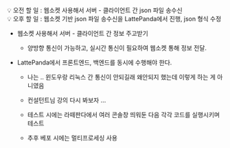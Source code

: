 <aside>
💡 오전 할 일 : 웹소켓 사용해서 서버 - 클라이언트 간 json 파일 송수신
</aside>

<aside>
💡 오후 할 일 : 웹소켓 기반 json 파일 송수신을 LattePanda에서 진행, json 형식 수정

</aside>

- 웹소켓 사용해서 서버 - 클라이언트 간 정보 주고받기

    - 양방향 통신이 가능하고, 실시간 통신이 필요하여 웹소켓 통해 정보 전달.

- LattePanda에서 프론트엔드, 백엔드를 동시에 수행해야 한다. 

    - 나는 .. 윈도우랑 리눅스 간 통신이 안되길래 왜안되지 했는데 이렇게 하는 게 아니였음

    - 컨설턴트님 강의 다시 봐보자 ...

    - 테스트 시에는 라떼판다에서 여러 콘솔창 띄워둔 다음 각각 코드를 실행시키며 테스트

    - 추후 베포 시에는 멀티프로세싱 사용